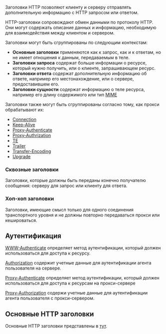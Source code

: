 Заголовки HTTP позволяют клиенту и серверу отправлять дополнительную информацию с HTTP запросом или ответом.

HTTP-заголовки сопровождают обмен данными по протоколу HTTP. Они могут содержать описание данных и информацию, необходимую для взаимодействия между клиентом и сервером.

Заголовки могут быть сгруппированы по следующим контекстам:

- **Основные заголовки** применяются как к запрос, как и к ответам, но не имеет отношения к данным, передаваемым в теле.
- **Заголовки запроса** содержат больше информации о ресурсе, который нужно получить, или о клиенте, запрашивающем ресурс.
- **Заголовки ответа** содержат дополнительную информацию об ответе, например его местонахождение, или о сервере, предоставившем его.
- **Заголовки сущности** содержат информацию о теле ресурса, например его длину содержимого или тип [MIME](https://developer.mozilla.org/en-US/docs/Web/SVG/Content_type)

Заголовки также могут быть сгруппированы согласно тому, как прокси обрабатывают их:

- [Connection](https://developer.mozilla.org/ru/docs/Web/HTTP/Headers/Connection)
- [Keep-Alive](https://developer.mozilla.org/en-US/docs/Web/HTTP/Headers/Keep-Alive)
- [Proxy-Authenticate](https://developer.mozilla.org/en-US/docs/Web/HTTP/Headers/Proxy-Authenticate)
- [Proxy-Authrization](https://developer.mozilla.org/en-US/docs/Web/HTTP/Headers/Proxy-Authorization)
- [TE](https://developer.mozilla.org/en-US/docs/Web/HTTP/Headers/TE)
- [Trailer](https://developer.mozilla.org/en-US/docs/Web/HTTP/Headers/Trailer)
- [Transfer-Encoding](https://developer.mozilla.org/en-US/docs/Web/HTTP/Headers/Transfer-Encoding)
- [Upgrade](https://developer.mozilla.org/en-US/docs/Web/HTTP/Headers/Upgrade)

### Сквозные заголовки

Заголовки, которые должны быть переданы конечно получателю сообщения: серверу для запрос или клиенту для ответа.

### Хоп-хоп заголовки

Заголовки, имеющие смысл только для одного соединения транспортного уровня и не должны повторно передаваться прокси или кешироваться.

## Аутентификация

[WWW-Authenticate](https://developer.mozilla.org/en-US/docs/Web/HTTP/Headers/WWW-Authenticate) определяет метод аутентификации, который должен использоваться для доступа к ресурсу.

[Authorization](https://developer.mozilla.org/ru/docs/Web/HTTP/Headers/Authorization) содержит учетные данные для аутентификации агента пользователя на сервере.

[Proxy-Authenticate](https://developer.mozilla.org/en-US/docs/Web/HTTP/Headers/Proxy-Authenticate) определяет метод аутентификации, который должен использоваться для доступа к ресурсам на прокси-сервере

[Proxy-Authorization](https://developer.mozilla.org/en-US/docs/Web/HTTP/Headers/Proxy-Authorization) содержи учетные данные для аутентификации агента пользователя с прокси-сервером.

## Основные HTTP заголовки

Основные HTTP заголовки представлены в [тут](https://developer.mozilla.org/ru/docs/Web/HTTP/Headers#%D0%B0%D1%83%D1%82%D0%B5%D0%BD%D1%82%D0%B8%D1%84%D0%B8%D0%BA%D0%B0%D1%86%D0%B8%D1%8F).